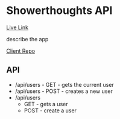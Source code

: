 # Showerthoughts API

[Live Link](https://showerthoughts.vercelapp.com)

describe the app

[Client Repo](https://showerthoughts.vercelapp.com)

## API

- /api/users - GET - gets the current user
- /api/users - POST - creates a new user
- /api/users
  - GET - gets a user
  - POST - create a user